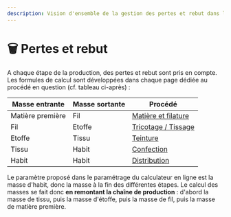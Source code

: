 ```yaml
---
description: Vision d'ensemble de la gestion des pertes et rebut dans l'outil
---
```


# 🗑 Pertes et rebut

A chaque étape de la production, des pertes et rebut sont pris en compte. Les formules de calcul sont développées dans chaque page dédiée au procédé en question (cf. tableau ci-après) :

| Masse entrante   | Masse sortante | Procédé                                                               |
| ---------------- | -------------- | --------------------------------------------------------------------- |
| Matière première | Fil            | [Matière et filature](broken-reference)                               |
| Fil              | Etoffe         | [Tricotage / Tissage](../etapes-du-cycle-de-vie/tricotage-tissage.md) |
| Etoffe           | Tissu          | [Teinture](../etapes-du-cycle-de-vie/ennoblissement/)                 |
| Tissu            | Habit          | [Confection](../etapes-du-cycle-de-vie/confection.md)                 |
| Habit            | Habit          | [Distribution](../etapes-du-cycle-de-vie/distribution.md)             |

Le paramètre proposé dans le paramétrage du calculateur en ligne est la masse d'habit, donc la masse à la fin des différentes étapes. Le calcul des masses se fait donc **en remontant la chaîne de production** : d'abord la masse de tissu, puis la masse d'étoffe, puis la masse de fil, puis la masse de matière première.
